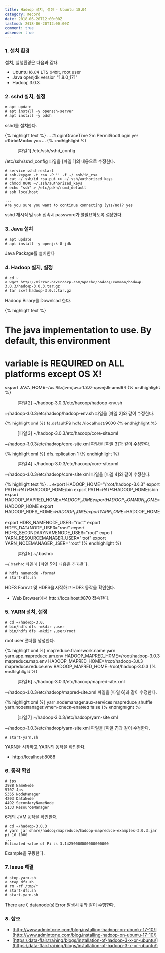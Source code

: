 ```yaml
---
title: Hadoop 설치, 설정 - Ubuntu 18.04
category: Record
date: 2018-06-20T12:00:00Z
lastmod: 2018-06-20T12:00:00Z
comment: true
adsense: true
---
```


### 1. 설치 환경

설치, 실행환경은 다음과 같다.
* Ubuntu 18.04 LTS 64bit, root user
* Java openjdk version "1.8.0_171"
* Hadoop 3.0.3

### 2. sshd 설치, 설정

~~~
# apt update
# apt install -y openssh-server
# apt install -y pdsh
~~~

sshd를 설치한다.

{% highlight text %}
...
#LoginGraceTime 2m
PermitRootLogin yes
#StrictModes yes
...
{% endhighlight %}
<figure>
<figcaption class="caption">[파일 1] /etc/ssh/sshd_config</figcaption>
</figure>

/etc/ssh/sshd_config 파일을 [파일 1]의 내용으로 수정한다.

~~~
# service sshd restart
# ssh-keygen -t rsa -P '' -f ~/.ssh/id_rsa
# cat ~/.ssh/id_rsa.pub >> ~/.ssh/authorized_keys
# chmod 0600 ~/.ssh/authorized_keys
# echo "ssh" > /etc/pdsh/rcmd_default
# ssh localhost

...
Are you sure you want to continue connecting (yes/no)? yes
~~~

sshd 재시작 및 ssh 접속시 password가 불필요하도록 설정한다.

### 3. Java 설치 

~~~
# apt update
# apt install -y openjdk-8-jdk
~~~

Java Package를 설치한다.

### 4. Hadoop 설치, 설정

~~~
# cd ~
# wget http://mirror.navercorp.com/apache/hadoop/common/hadoop-3.0.3/hadoop-3.0.3.tar.gz
# tar zxvf hadoop-3.0.3.tar.gz
~~~

Hadoop Binary를 Download 한다.

{% highlight text %}
# The java implementation to use. By default, this environment
# variable is REQUIRED on ALL platforms except OS X!
export JAVA_HOME=/usr/lib/jvm/java-1.8.0-openjdk-amd64
{% endhighlight %}
<figure>
<figcaption class="caption">[파일 2] ~/hadoop-3.0.3/etc/hadoop/hadoop-env.sh</figcaption>
</figure>

~/hadoop-3.0.3/etc/hadoop/hadoop-env.sh 파일을 [파일 2]와 같이 수정한다.

{% highlight xml %}
<configuration>
	<property>
        <name>fs.defaultFS</name>
        <value>hdfs://localhost:9000</value>
    </property>
</configuration>
{% endhighlight %}
<figure>
<figcaption class="caption">[파일 3] ~/hadoop-3.0.3/etc/hadoop/core-site.xml</figcaption>
</figure>

~/hadoop-3.0.3/etc/hadoop/core-site.xml 파일을 [파일 3]과 같이 수정한다.

{% highlight xml %}
<configuration>
	<property>
        <name>dfs.replication</name>
        <value>1</value>
    </property>
</configuration>
{% endhighlight %}
<figure>
<figcaption class="caption">[파일 4] ~/hadoop-3.0.3/etc/hadoop/core-site.xml</figcaption>
</figure>

~/hadoop-3.0.3/etc/hadoop/core-site.xml 파일을 [파일 4]와 같이 수정한다.

{% highlight text %}
...
export HADOOP_HOME="/root/hadoop-3.0.3"
export PATH=$PATH:$HADOOP_HOME/bin
export PATH=$PATH:$HADOOP_HOME/sbin
export HADOOP_MAPRED_HOME=$HADOOP_HOME
export HADOOP_COMMON_HOME=$HADOOP_HOME
export HADOOP_HDFS_HOME=$HADOOP_HOME
export YARN_HOME=$HADOOP_HOME

export HDFS_NAMENODE_USER="root"
export HDFS_DATANODE_USER="root"
export HDFS_SECONDARYNAMENODE_USER="root"
export YARN_RESOURCEMANAGER_USER="root"
export YARN_NODEMANAGER_USER="root"
{% endhighlight %}
<figure>
<figcaption class="caption">[파일 5] ~/.bashrc</figcaption>
</figure>

~/.bashrc 파일에 [파일 5의] 내용을 추가한다.

~~~
# hdfs namenode -format
# start-dfs.sh
~~~

HDFS Format 및 HDFS을 시작하고 HDFS 동작을 확인한다.
* Web Browser에서 http://localhost:9870 접속한다.

### 5. YARN 설치, 설정

~~~
# cd ~/hadoop-3.0.
# bin/hdfs dfs -mkdir /user
# bin/hdfs dfs -mkdir /user/root
~~~

root user 폴더를 생성한다.

{% highlight xml %}
<configuration>
	<property>
		<name>mapreduce.framework.name</name>
		<value>yarn</value>
	</property>
	<property>
		<name>yarn.app.mapreduce.am.env</name>
		<value>HADOOP_MAPRED_HOME=/root/hadoop-3.0.3</value>
	</property>
	<property>
		<name>mapreduce.map.env</name>
		<value>HADOOP_MAPRED_HOME=/root/hadoop-3.0.3</value>
	</property>
	<property>
		<name>mapreduce.reduce.env</name>
		<value>HADOOP_MAPRED_HOME=/root/hadoop-3.0.3</value>
	</property>
</configuration>
{% endhighlight %}
<figure>
<figcaption class="caption">[파일 6] ~/hadoop-3.0.3/etc/hadoop/mapred-site.xml</figcaption>
</figure>

~/hadoop-3.0.3/etc/hadoop/mapred-site.xml 파일을 [파일 6]과 같이 수정한다.

{% highlight xml %}
<configuration>
	<property>
		<name>yarn.nodemanager.aux-services</name>
		<value>mapreduce_shuffle</value>
	</property>
	<property>
		<name>yarn.nodemanager.vmem-check-enabled</name>
		<value>false</value>
	</property>
</configuration>
{% endhighlight %}
<figure>
<figcaption class="caption">[파일 7] ~/hadoop-3.0.3/etc/hadoop/yarn-site.xml</figcaption>
</figure>

~/hadoop-3.0.3/etc/hadoop/yarn-site.xml 파일을 [파일 7]과 같이 수정한다.

~~~
# start-yarn.sh
~~~

YARN을 시작하고 YARN의 동작을 확인한다.
* http://localhost:8088

### 6. 동작 확인

~~~
# jps
3988 NameNode
5707 Jps
5355 NodeManager
4203 DataNode
4492 SecondaryNameNode
5133 ResourceManager
~~~

6개의 JVM 동작을 확인한다.

~~~
# cd ~/hadoop-3.0.3
# yarn jar share/hadoop/mapreduce/hadoop-mapreduce-examples-3.0.3.jar pi 16 1000
...
Estimated value of Pi is 3.14250000000000000000
~~~

Example을 구동한다.

### 7. Issue 해결

~~~
# stop-yarn.sh
# stop-dfs.sh
# rm -rf /tmp/*
# start-dfs.sh
# start-yarn.sh
~~~

There are 0 datanode(s) Error 발생시 위와 같이 수행한다.

### 8. 참조

* [http://www.admintome.com/blog/installing-hadoop-on-ubuntu-17-10/](http://www.admintome.com/blog/installing-hadoop-on-ubuntu-17-10/)
* [https://data-flair.training/blogs/installation-of-hadoop-3-x-on-ubuntu/](https://data-flair.training/blogs/installation-of-hadoop-3-x-on-ubuntu/)

